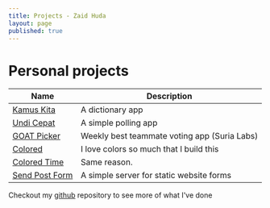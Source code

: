 ```yaml
---
title: Projects - Zaid Huda
layout: page
published: true
---
```


# Personal projects

|Name|Description|
| --- | --- |
|[Kamus Kita](https://kamuskita.web.app/)|A dictionary app|
|[Undi Cepat](https://undicepat.web.app/)|A simple polling app|
|[GOAT Picker](https://goatpicker.web.app/)|Weekly best teammate voting app (Suria Labs)|
|[Colored](https://colored.zaidhuda.com)|I love colors so much that I build this|
|[Colored Time](https://colored-time.zaidhuda.com)|Same reason.|
|[Send Post Form](https://sendpostform.zaidhuda.com/)|A simple server for static website forms|

Checkout my [github](https://github.com/zaidhuda) repository to see more of what I've done
